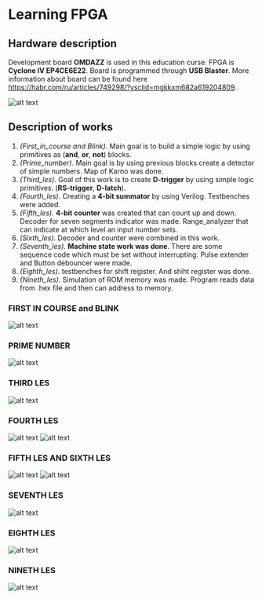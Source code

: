 # Learning FPGA 
## Hardware description
Development board __OMDAZZ__ is used in this education curse. FPGA is __Cyclone IV EP4CE6E22__. Board is programmed through __USB Blaster__. More information about board can be found 
here https://habr.com/ru/articles/749298/?ysclid=mgkkxm682a619204809.

![alt text](images/omd.png)

## Description of works
1.  *(First_in_course and Blink)*. Main goal is to build a simple logic by using primitives as (__and__, __or__, __not__) blocks. 
2.  *(Prime_number)*. Main goal is by using previous blocks create a detector of simple numbers. Map of Karno was done. 
3.  *(Third_les)*. Goal of this work is to create __D-trigger__ by using simple logic primitives. (__RS-trigger__, __D-latch__).
4.  *(Fourth_les)*. Creating a __4-bit summator__ by using Verilog. Testbenches were added.
5.  *(Fifth_les)*. __4-bit counter__ was created that can count up and down. Decoder for seven segments indicator was made. Range_analyzer that can indicate at which level an input number sets.
6.  *(Sixth_les)*. Decoder and counter were combined in this work.
7.  *(Seventh_les)*. __Machine state work was done__. There are some sequence code which must be set without interrupting. Pulse extender and Button debouncer were made.
8.  *(Eighth_les)*. testbenches for shift register. And shiht register was done.
9.  *(Nineth_les)*. Simulation of ROM memory was made. Program reads data from .hex file and then can address to memory.

### FIRST IN COURSE and BLINK

![alt text](images/first_in_curse.png)
   

### PRIME NUMBER
![alt text](images/Prime_num_task.png)


### THIRD LES
![alt text](images/trigger.png)

### FOURTH LES
![alt text](images/adder_4bit.png)
![alt text](images/adder_4BitDia.png)

### FIFTH LES AND SIXTH LES
![alt text](images/decoder.png)
![alt text](images/range_analyzer.png)

### SEVENTH LES
![alt text](images/seventh_les.png)

### EIGHTH LES
![alt text](images/time_diag_8_2.png)

### NINETH LES
![alt text](images/RTL_Diag.png)
